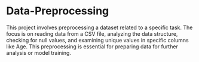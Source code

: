 # Data-Preprocessing
This project involves preprocessing a dataset related to a specific task. The focus is on reading data from a CSV file, analyzing the data structure, checking for null values, and examining unique values in specific columns like Age. This preprocessing is essential for preparing data for further analysis or model training.

